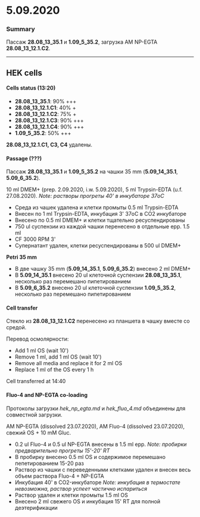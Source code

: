 5.09.2020
==========

### Summary
Пассаж **28.08_13_35.1** и **1.09_5_35.2**, загрузка AM NP-EGTA **28.08_13_12.1.С2**.

--- 

## HEK cells
#### Cells status (13:20)
- **28.08_13_35.1**: 90% +++
- **28.08_13_12.1.С1**: 40% +
- **28.08_13_12.1.С2**: 75% +
- **28.08_13_12.1.С3**: 90% +++
- **28.08_13_12.1.С4**: 90% +++
- **1.09_5_35.2**: 50% +++

**28.08_13_12.1.С1, C3, C4** удалены.

#### Passage (???)
Пассаж **28.08_13_35.1** и **1.09_5_35.2** на чашки 35 mm (**5.09_14_35.1**, **5.09_6_35.2**).

10 ml DMEM+ (prep. 2.09.2020, i.w. 5.09.2020), 5 ml Trypsin-EDTA (u.f. 27.08.2020).
*Note: растворы прогреты 40' в инкубаторе 37oC*

- Среда из чашек удалена и клетки промыты 0.5 ml Trypsin-EDTA
- Внесен по 1 ml Trypsin-EDTA, инкубация 3' 37oC в CO2 инкубаторе
- Внесено по 0.5 ml DMEM+ и клетки тщательно ресуспендированы
- 750 ul суспензии из каждой чашки перенесено в отдельные epp. 1.5 ml
- CF 3000 RPM 3'
- Супернатант удален, клетки ресуспендированы в 500 ul DMEM+

**Petri 35 mm**
- В две чашку 35 mm (**5.09_14_35.1**, **5.09_6_35.2**) внесено 2 ml DMEM+
- В **5.09_14_35.1** внесено 20 ul клеточной суспензии **28.08_13_35.1**, несколько раз перемешано пипетированием
- В **5.09_6_35.2** внесено 20 ul клеточной суспензии **1.09_5_35.2**, несколько раз перемешано пипетированием 

#### Cell transfer 
Стекло из **28.08_13_12.1.С2** перенесено из планшета в чашку вместе со средой.

Перевод осмолярности:
- Add 1 ml OS (wait 10')
- Remove 1 ml, add 1 ml OS (wait 10')
- Remove all media and replace it for 2 ml OS
- Replace 1 ml of the OS every 1 h

Cell transferred at 14:40

#### Fluo-4 and NP-EGTA co-loading
Протоколы загрузки *hek_np_egta.md* и *hek_fluo_4.md* объединены для совместной загрузки.

AM NP-EGTA (dissolved 23.07.2020), AM Fluo-4 (dissolved 23.07.2020), свежий OS + 10 mM Gluc.

- 0.2 ul Fluo-4 и 0.5 ul NP-EGTA внесены в 1.5 ml epp.
*Note: пробирки предварительно прогреты 15'-20' RT*
- В пробирку внесено 0.5 ml OS и содержимое перемешано пепетированием 15-20 раз
- Раствор из чашки с переведенными клетками удален и внесен весь объем раствора Fluo-4 + NP-EGTA
- Инкубация 40' в CO2-инкубаторе
*Note: инкубация в термостате невозможна, раствор успеет частично испариться*
- Раствор удален и клетки промыты 1.5 ml OS
- Внесено 2 ml свежего OS и инкубация 15' RT для полной деэтерификации